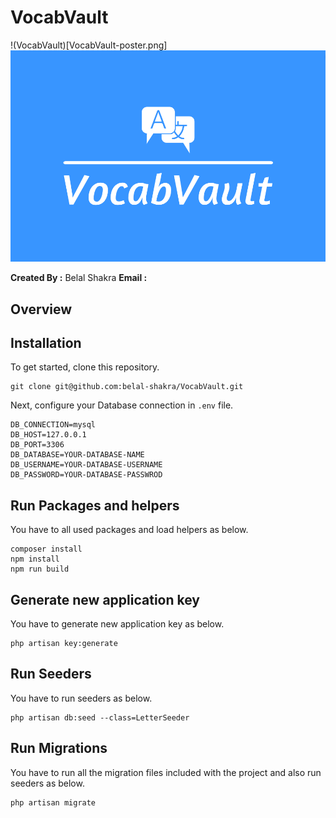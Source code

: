 # VocabVault

!(VocabVault)[VocabVault-poster.png]
<img src="public/assets/img/VocabVault-poster.png">


**Created By :** Belal Shakra
**Email :**


## Overview




## Installation

To get started, clone this repository.

```
git clone git@github.com:belal-shakra/VocabVault.git
```

Next, configure your Database connection in `.env` file.

```
DB_CONNECTION=mysql
DB_HOST=127.0.0.1
DB_PORT=3306
DB_DATABASE=YOUR-DATABASE-NAME
DB_USERNAME=YOUR-DATABASE-USERNAME
DB_PASSWORD=YOUR-DATABASE-PASSWROD
```

## Run Packages and helpers

You have to all used packages and load helpers as below.

```
composer install
npm install
npm run build
```

## Generate new application key

You have to generate new application key as below.

```
php artisan key:generate
```

## Run Seeders

You have to run seeders as below.

```
php artisan db:seed --class=LetterSeeder
```

## Run Migrations

You have to run all the migration files included with the project and also run seeders as below.

```
php artisan migrate
```
